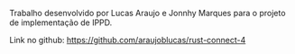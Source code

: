 Trabalho desenvolvido por Lucas Araujo e Jonnhy Marques para o projeto de implementação de IPPD.


Link no github: https://github.com/araujoblucas/rust-connect-4
